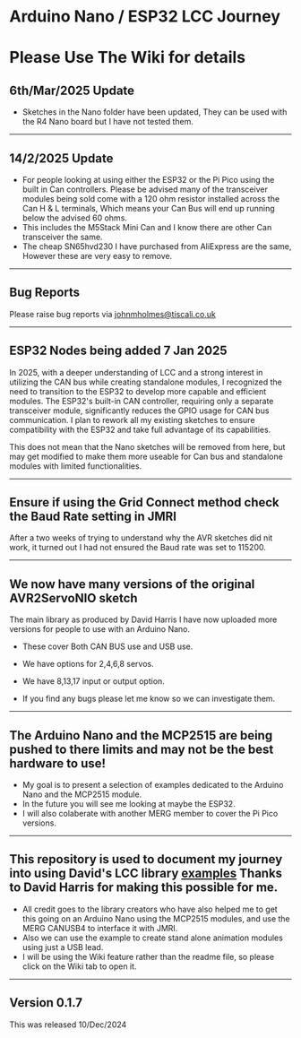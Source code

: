 # Arduino Nano / ESP32 LCC Journey

# Please Use The Wiki for details

## 6th/Mar/2025 Update

- Sketches in the Nano folder have been updated, They can be used with the R4 Nano board but I have not tested them.

----

## 14/2/2025 Update

- For people looking at using either the ESP32 or the Pi Pico using the built in Can controllers. Please be advised many of the transceiver modules being sold come with a 120 ohm resistor installed across the Can H & L terminals, Which means your Can Bus will end up running below the advised 60 ohms.
- This includes the M5Stack Mini Can and I know there are other Can transceiver the same.
- The cheap SN65hvd230 I have purchased from AliExpress are the same, However these are very easy to remove.

----

## Bug Reports

Please raise bug reports via johnmholmes@tiscali.co.uk

----

## ESP32 Nodes being added 7 Jan 2025

In 2025, with a deeper understanding of LCC and a strong interest in utilizing the CAN bus while creating standalone modules, I recognized the need to transition to the ESP32 to develop more capable and efficient modules. The ESP32's built-in CAN controller, requiring only a separate transceiver module, significantly reduces the GPIO usage for CAN bus communication. I plan to rework all my existing sketches to ensure compatibility with the ESP32 and take full advantage of its capabilities.

This does not mean that the Nano sketches will be removed from here, but may get modified to make them more useable for Can bus and standalone modules with limited functionalities.

----

## Ensure if using the Grid Connect method check the Baud Rate setting in JMRI

After a two weeks of trying to understand why the AVR sketches did nit work, it turned out I had not ensured the Baud rate was set to 115200.

----
## We now have many versions of the original AVR2ServoNIO sketch 

The main library as produced by David Harris I have now uploaded more versions for people to use with an Arduino Nano.

 - These cover Both CAN BUS use and USB use.
 - We have options for 2,4,6,8 servos.
 - We have 8,13,17 input or output option.

 - If you find any bugs please let me know so we can investigate them.

----

## The Arduino Nano and the MCP2515 are being pushed to there limits and may not be the best hardware to use!

- My goal is to present a selection of examples dedicated to the Arduino Nano and the MCP2515 module.
- In the future you will see me looking at maybe the ESP32.
- I will also colaberate with another MERG member to cover the Pi Pico versions.

----

## This repository is used to document my journey into using David's LCC library [examples](https://github.com/openlcb/OpenLCB_Single_Thread) Thanks to David Harris for making this possible for me.

- All credit goes to the library creators who have also helped me to get this going on an Arduino Nano using the MCP2515 modules, and use the MERG CANUSB4 to interface it with JMRI.
- Also we can use the example to create stand alone animation modules using just a USB lead.
- I will be using the Wiki feature rather than the readme file, so please click on the Wiki tab to open it.

----

## Version 0.1.7

This was released 10/Dec/2024





